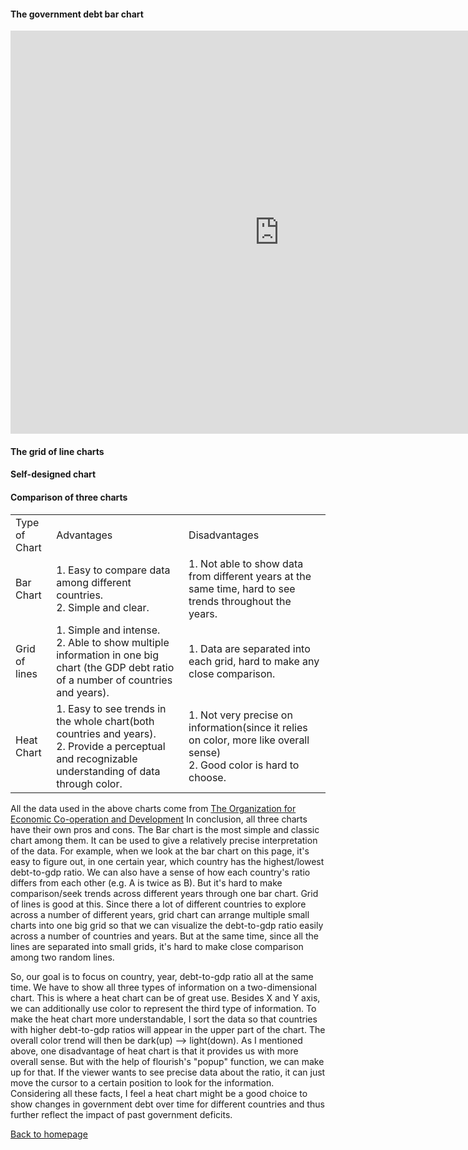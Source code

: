 
#### The government debt bar chart
<iframe src="https://data.oecd.org/chart/65F5" width="860" height="645" style="border: 0" mozallowfullscreen="true" webkitallowfullscreen="true" allowfullscreen="true"><a href="https://data.oecd.org/chart/65F5" target="_blank">OECD Chart: General government debt, Total, % of GDP, Annual, 2017</a></iframe>

#### The grid of line charts
<div class="flourish-embed flourish-chart" data-src="visualisation/3749433" data-url="https://flo.uri.sh/visualisation/3749433/embed" aria-label=""><script src="https://public.flourish.studio/resources/embed.js"></script></div>

#### Self-designed chart
<div class="flourish-embed flourish-heatmap" data-src="visualisation/3756083" data-url="https://flo.uri.sh/visualisation/3756083/embed" aria-label=""><script src="https://public.flourish.studio/resources/embed.js"></script></div>

#### Comparison of three charts

<table>
    <tr>
      <td>Type of Chart </td>
      <td>Advantages</td>
      <td>Disadvantages</td>
    </tr>
     <tr>
      <td>Bar Chart  </td>
      <td>1. Easy to compare data among different countries.    <br>2. Simple and clear. </td>
      <td>1. Not able to show data from different years at the same time, hard to see trends throughout the years.</td>
    </tr>
     <tr>
      <td>Grid of lines </td>
      <td>1. Simple and intense.   <br> 2. Able to show multiple information in one big chart (the GDP debt ratio of a number of countries and years).</td>
      <td>1. Data are separated into each grid, hard to make any close comparison.</td>
    </tr>
     <tr>
      <td>Heat Chart </td>
      <td>1. Easy to see trends in the whole chart(both countries and years). <br> 2. Provide a perceptual and recognizable understanding of data through color.</td>
      <td>1. Not very precise on information(since it relies on color, more like overall sense) <br> 2. Good color is hard to choose.</td>
    </tr>
</table>


All the data used in the above charts come from [The Organization for Economic Co-operation and Development](https://data.oecd.org/gga/general-government-debt.htm)
In conclusion, all three charts have their own pros and cons. The Bar chart is the most simple and classic chart among them. It can be used to give a relatively precise interpretation of the data. For example, when we look at the bar chart on this page, it's easy to figure out, in one certain year, which country has the highest/lowest debt-to-gdp ratio. We can also have a sense of how each country's ratio differs from each other (e.g. A is twice as B). But it's hard to make comparison/seek trends across different years through one bar chart. Grid of lines is good at this. Since there a lot of different countries to explore across a number of different years, grid chart can arrange multiple small charts into one big grid so that we can visualize the debt-to-gdp ratio easily across a number of countries and years. But at the same time, since all the lines are separated into small grids, it's hard to make close comparison among two random lines. 

So, our goal is to focus on country, year, debt-to-gdp ratio all at the same time. We have to show all three types of information on a two-dimensional chart. This is where a heat chart can be of great use. Besides X and Y axis, we can additionally use color to represent the third type of information. To make the heat chart more understandable, I sort the data so that countries with higher debt-to-gdp ratios will appear in the upper part of the chart. The overall color trend will then be dark(up) --> light(down). As I mentioned above, one disadvantage of heat chart is that it provides us with more overall sense. But with the help of flourish's "popup" function, we can make up for that. If the viewer wants to see precise data about the ratio, it can just move the cursor to a certain position to look for the information. Considering all these facts, I feel a heat chart might be a good choice to show changes in government debt over time for different countries and thus further reflect the impact of past government deficits.

[Back to homepage](/README.md)
